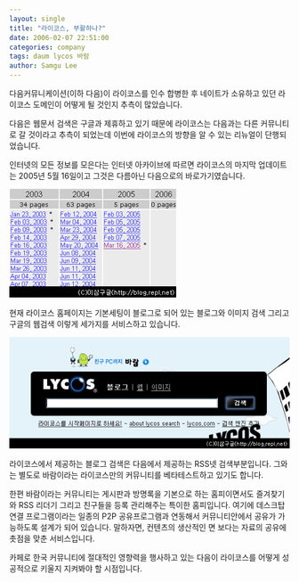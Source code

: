 ```yaml
---
layout: single
title: "라이코스, 부활하나?"
date: 2006-02-07 22:51:00
categories: company
tags: daum lycos 바람
author: Samgu Lee
---
```


다음커뮤니케이션(이하 다음)이 라이코스를 인수 합병한 후 네이트가 소유하고 있던 라이코스 도메인이 어떻게 될 것인지 추측이 많았습니다.

다음은 웹문서 검색은 구글과 제휴하고 있기 때문에 라이코스는 다음과는 다른 커뮤니티로 갈 것이라고 추측이 되었는데 이번에 라이코스의 방향을 알 수 있는 리뉴얼이 단행되었습니다.

인터넷의 모든 정보를 모은다는 인터넷 아카이브에 따르면 라이코스의 마지막 업데이트는 2005년 5월 16일이고 그것은 다름아닌 다음으로의 바로가기였습니다.

![라이코스 아카이브](/assets/lycos_achive.jpg)

현재 라이코스 홈페이지는 기본세팅이 블로그로 되어 있는 블로그와 이미지 검색 그리고 구글의 웹검색 이렇게 세가지를 서비스하고 있습니다.

![라이코스 메인](/assets/lycos_main.jpg)

라이코스에서 제공하는 블로그 검색은 다음에서 제공하는 RSS넷 검색부분입니다. 그와는 별도로 바람이라는 라이코스만의 커뮤니티를 베타테스트하고 있기도 합니다.

한편 바람이라는 커뮤니티는 게시판과 방명록을 기본으로 하는 홈피이면서도 즐겨찾기와 RSS 리더기 그리고 친구들을 등록 관리해주는 특이한 홈피입니다. 여기에 데스크탑 연결 프로그램이라는 일종의 P2P 공유프로그램과 연동해서 커뮤니티안에서 공유가 가능하도록 설계가 되어 있습니다. 말하자면, 컨텐츠의 생산적인 면 보다는 자료의 공유에 촛점을 맞춘 서비스입니다.

카페로 한국 커뮤니티에 절대적인 영향력을 행사하고 있는 다음이 라이코스를 어떻게 성공적으로 키울지 지켜봐야 할 시점입니다.
